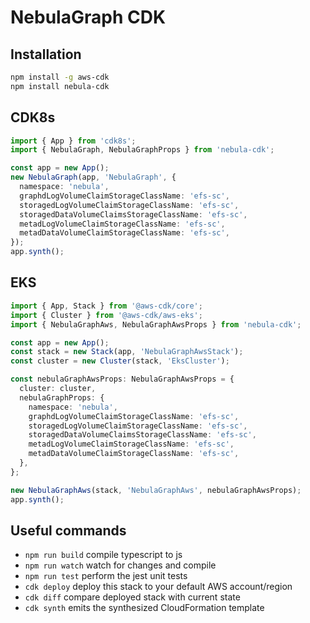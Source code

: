 # NebulaGraph CDK

## Installation

```bash
npm install -g aws-cdk
npm install nebula-cdk
```

## CDK8s

```ts
import { App } from 'cdk8s';
import { NebulaGraph, NebulaGraphProps } from 'nebula-cdk';

const app = new App();
new NebulaGraph(app, 'NebulaGraph', {
  namespace: 'nebula',
  graphdLogVolumeClaimStorageClassName: 'efs-sc',
  storagedLogVolumeClaimStorageClassName: 'efs-sc',
  storagedDataVolumeClaimsStorageClassName: 'efs-sc',
  metadLogVolumeClaimStorageClassName: 'efs-sc',
  metadDataVolumeClaimStorageClassName: 'efs-sc',
});
app.synth();
```

## EKS

```ts
import { App, Stack } from '@aws-cdk/core';
import { Cluster } from '@aws-cdk/aws-eks';
import { NebulaGraphAws, NebulaGraphAwsProps } from 'nebula-cdk';

const app = new App();
const stack = new Stack(app, 'NebulaGraphAwsStack');
const cluster = new Cluster(stack, 'EksCluster');

const nebulaGraphAwsProps: NebulaGraphAwsProps = {
  cluster: cluster,
  nebulaGraphProps: {
    namespace: 'nebula',
    graphdLogVolumeClaimStorageClassName: 'efs-sc',
    storagedLogVolumeClaimStorageClassName: 'efs-sc',
    storagedDataVolumeClaimsStorageClassName: 'efs-sc',
    metadLogVolumeClaimStorageClassName: 'efs-sc',
    metadDataVolumeClaimStorageClassName: 'efs-sc',
  },
};

new NebulaGraphAws(stack, 'NebulaGraphAws', nebulaGraphAwsProps);
app.synth();
```

## Useful commands

* `npm run build`   compile typescript to js
* `npm run watch`   watch for changes and compile
* `npm run test`    perform the jest unit tests
* `cdk deploy`      deploy this stack to your default AWS account/region
* `cdk diff`        compare deployed stack with current state
* `cdk synth`       emits the synthesized CloudFormation template
